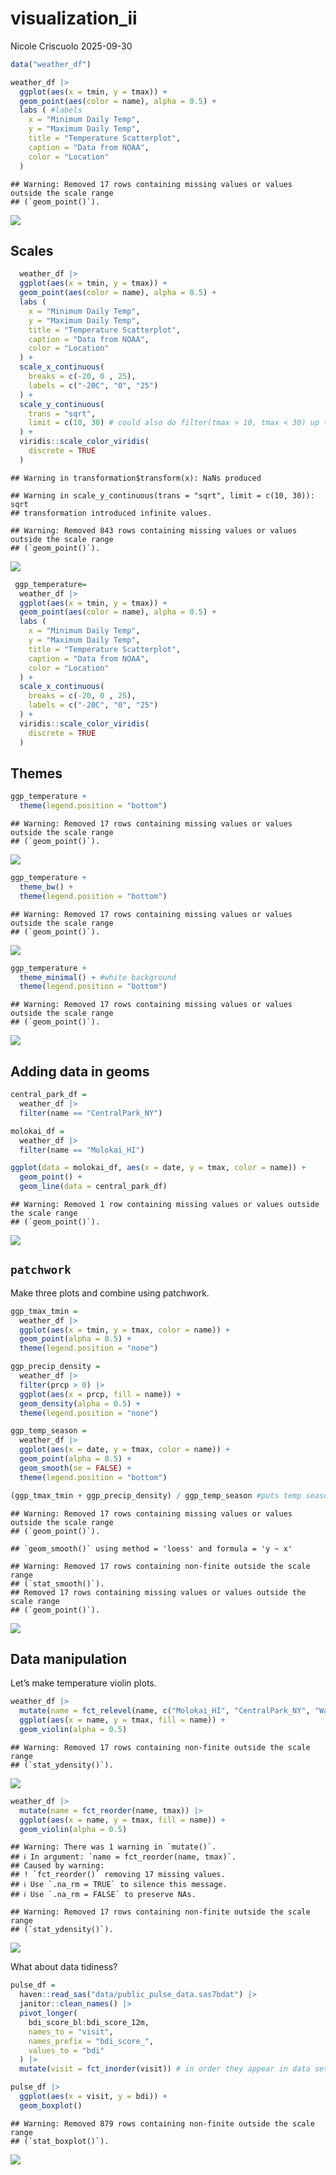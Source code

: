 visualization_ii
================
Nicole Criscuolo
2025-09-30

``` r
data("weather_df")
```

``` r
weather_df |> 
  ggplot(aes(x = tmin, y = tmax)) +
  geom_point(aes(color = name), alpha = 0.5) +
  labs ( #labels
    x = "Minimum Daily Temp",
    y = "Maximum Daily Temp",
    title = "Temperature Scatterplot",
    caption = "Data from NOAA",
    color = "Location"
  )
```

    ## Warning: Removed 17 rows containing missing values or values outside the scale range
    ## (`geom_point()`).

![](visualization_ii_files/figure-gfm/unnamed-chunk-2-1.png)<!-- -->

## Scales

``` r
  weather_df |> 
  ggplot(aes(x = tmin, y = tmax)) +
  geom_point(aes(color = name), alpha = 0.5) +
  labs (
    x = "Minimum Daily Temp",
    y = "Maximum Daily Temp",
    title = "Temperature Scatterplot",
    caption = "Data from NOAA",
    color = "Location"
  ) +
  scale_x_continuous(
    breaks = c(-20, 0 , 25),
    labels = c("-20C", "0", "25")
  ) +
  scale_y_continuous(
    trans = "sqrt",
    limit = c(10, 30) # could also do filter(tmax > 10, tmax < 30) up top
  ) +
  viridis::scale_color_viridis(
    discrete = TRUE
  )
```

    ## Warning in transformation$transform(x): NaNs produced

    ## Warning in scale_y_continuous(trans = "sqrt", limit = c(10, 30)): sqrt
    ## transformation introduced infinite values.

    ## Warning: Removed 843 rows containing missing values or values outside the scale range
    ## (`geom_point()`).

![](visualization_ii_files/figure-gfm/unnamed-chunk-3-1.png)<!-- -->

``` r
 ggp_temperature=
  weather_df |> 
  ggplot(aes(x = tmin, y = tmax)) +
  geom_point(aes(color = name), alpha = 0.5) +
  labs (
    x = "Minimum Daily Temp",
    y = "Maximum Daily Temp",
    title = "Temperature Scatterplot",
    caption = "Data from NOAA",
    color = "Location"
  ) +
  scale_x_continuous(
    breaks = c(-20, 0 , 25),
    labels = c("-20C", "0", "25")
  ) +
  viridis::scale_color_viridis(
    discrete = TRUE
  )
```

## Themes

``` r
ggp_temperature +
  theme(legend.position = "bottom")
```

    ## Warning: Removed 17 rows containing missing values or values outside the scale range
    ## (`geom_point()`).

![](visualization_ii_files/figure-gfm/unnamed-chunk-5-1.png)<!-- -->

``` r
ggp_temperature +
  theme_bw() +
  theme(legend.position = "bottom")
```

    ## Warning: Removed 17 rows containing missing values or values outside the scale range
    ## (`geom_point()`).

![](visualization_ii_files/figure-gfm/unnamed-chunk-6-1.png)<!-- -->

``` r
ggp_temperature +
  theme_minimal() + #white background
  theme(legend.position = "bottom")
```

    ## Warning: Removed 17 rows containing missing values or values outside the scale range
    ## (`geom_point()`).

![](visualization_ii_files/figure-gfm/unnamed-chunk-7-1.png)<!-- -->

## Adding data in geoms

``` r
central_park_df =
  weather_df |> 
  filter(name == "CentralPark_NY")

molokai_df =
  weather_df |> 
  filter(name == "Molokai_HI") 

ggplot(data = molokai_df, aes(x = date, y = tmax, color = name)) +
  geom_point() +
  geom_line(data = central_park_df)
```

    ## Warning: Removed 1 row containing missing values or values outside the scale range
    ## (`geom_point()`).

![](visualization_ii_files/figure-gfm/unnamed-chunk-8-1.png)<!-- -->

## `patchwork`

Make three plots and combine using patchwork.

``` r
ggp_tmax_tmin =
  weather_df |> 
  ggplot(aes(x = tmin, y = tmax, color = name)) +
  geom_point(alpha = 0.5) +
  theme(legend.position = "none")

ggp_precip_density =
  weather_df |> 
  filter(prcp > 0) |> 
  ggplot(aes(x = prcp, fill = name)) +
  geom_density(alpha = 0.5) +
  theme(legend.position = "none")

ggp_temp_season =
  weather_df |> 
  ggplot(aes(x = date, y = tmax, color = name)) +
  geom_point(alpha = 0.5) +
  geom_smooth(se = FALSE) +
  theme(legend.position = "bottom")

(ggp_tmax_tmin + ggp_precip_density) / ggp_temp_season #puts temp season below other two
```

    ## Warning: Removed 17 rows containing missing values or values outside the scale range
    ## (`geom_point()`).

    ## `geom_smooth()` using method = 'loess' and formula = 'y ~ x'

    ## Warning: Removed 17 rows containing non-finite outside the scale range
    ## (`stat_smooth()`).
    ## Removed 17 rows containing missing values or values outside the scale range
    ## (`geom_point()`).

![](visualization_ii_files/figure-gfm/unnamed-chunk-9-1.png)<!-- -->

## Data manipulation

Let’s make temperature violin plots.

``` r
weather_df |> 
  mutate(name = fct_relevel(name, c("Molokai_HI", "CentralPark_NY", "Waterhole_WA"))) |> 
  ggplot(aes(x = name, y = tmax, fill = name)) +
  geom_violin(alpha = 0.5)
```

    ## Warning: Removed 17 rows containing non-finite outside the scale range
    ## (`stat_ydensity()`).

![](visualization_ii_files/figure-gfm/unnamed-chunk-10-1.png)<!-- -->

``` r
weather_df |> 
  mutate(name = fct_reorder(name, tmax)) |> 
  ggplot(aes(x = name, y = tmax, fill = name)) +
  geom_violin(alpha = 0.5)
```

    ## Warning: There was 1 warning in `mutate()`.
    ## ℹ In argument: `name = fct_reorder(name, tmax)`.
    ## Caused by warning:
    ## ! `fct_reorder()` removing 17 missing values.
    ## ℹ Use `.na_rm = TRUE` to silence this message.
    ## ℹ Use `.na_rm = FALSE` to preserve NAs.

    ## Warning: Removed 17 rows containing non-finite outside the scale range
    ## (`stat_ydensity()`).

![](visualization_ii_files/figure-gfm/unnamed-chunk-11-1.png)<!-- -->

What about data tidiness?

``` r
pulse_df =
  haven::read_sas("data/public_pulse_data.sas7bdat") |> 
  janitor::clean_names() |> 
  pivot_longer(
    bdi_score_bl:bdi_score_12m,
    names_to = "visit",
    names_prefix = "bdi_score_",
    values_to = "bdi"
  ) |> 
  mutate(visit = fct_inorder(visit)) # in order they appear in data set

pulse_df |> 
  ggplot(aes(x = visit, y = bdi)) +
  geom_boxplot()
```

    ## Warning: Removed 879 rows containing non-finite outside the scale range
    ## (`stat_boxplot()`).

![](visualization_ii_files/figure-gfm/unnamed-chunk-12-1.png)<!-- -->

